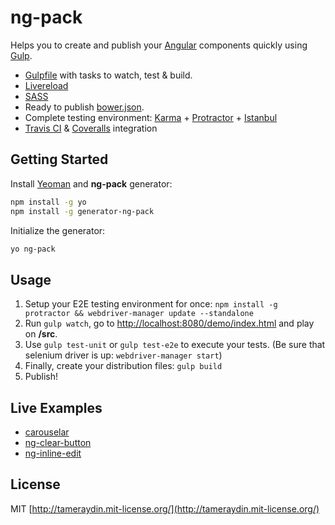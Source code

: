 # ng-pack
Helps you to create and publish your [Angular](http://angularjs.org/) components quickly using [Gulp](http://gulpjs.com/).

- [Gulpfile](http://github.com/tameraydin/ng-pack/blob/master/app/templates/_gulpfile.js) with tasks to watch, test & build.
- [Livereload](https://www.npmjs.com/package/gulp-livereload)
- [SASS](https://www.npmjs.com/package/gulp-sass)
- Ready to publish [bower.json](http://bower.io/docs/creating-packages/#bowerjson).
- Complete testing environment: [Karma](http://karma-runner.github.io/) + [Protractor](http://angular.github.io/protractor) + [Istanbul](https://github.com/gotwarlost/istanbul)
- [Travis CI](https://travis-ci.org) & [Coveralls](https://coveralls.io/) integration

## Getting Started
Install [Yeoman](http://yeoman.io/) and **ng-pack** generator:

```bash
npm install -g yo
npm install -g generator-ng-pack
```

Initialize the generator:

```bash
yo ng-pack
```

## Usage
1. Setup your E2E testing environment for once: ``npm install -g protractor && webdriver-manager update --standalone``
2. Run ``gulp watch``, go to [http://localhost:8080/demo/index.html](http://localhost:8080/demo/index.html) and play on **/src**.
3. Use ``gulp test-unit`` or ``gulp test-e2e`` to execute your tests. (Be sure that selenium driver is up: ``webdriver-manager start``)
4. Finally, create your distribution files: ``gulp build``
5. Publish!

## Live Examples
- [carouselar](https://github.com/tameraydin/carouselar)
- [ng-clear-button](https://github.com/tameraydin/ng-clear-button)
- [ng-inline-edit](https://github.com/tameraydin/ng-inline-edit)

## License

MIT [http://tameraydin.mit-license.org/](http://tameraydin.mit-license.org/)
